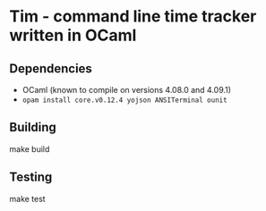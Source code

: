 # Tim - command line time tracker written in OCaml

## Dependencies

- OCaml (known to compile on versions 4.08.0 and 4.09.1)
- `opam install core.v0.12.4 yojson ANSITerminal ounit`

## Building

make build

## Testing

make test
